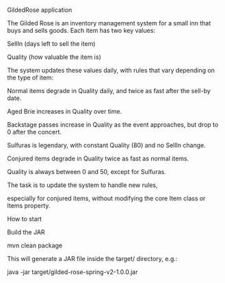 GildedRose application 

The Gilded Rose is an inventory management system for a small inn that buys and sells goods. Each item has two key values:

SellIn (days left to sell the item)

Quality (how valuable the item is)

The system updates these values daily, with rules that vary depending on the type of item:

Normal items degrade in Quality daily, and twice as fast after the sell-by date.

Aged Brie increases in Quality over time.

Backstage passes increase in Quality as the event approaches, but drop to 0 after the concert.

Sulfuras is legendary, with constant Quality (80) and no SellIn change.

Conjured items degrade in Quality twice as fast as normal items.

Quality is always between 0 and 50, except for Sulfuras. 

The task is to update the system to handle new rules,

especially for conjured items, without modifying the core Item class or Items property.

How to start 

Build the JAR

mvn clean package

This will generate a JAR file inside the target/ directory, e.g.:

java -jar target/gilded-rose-spring-v2-1.0.0.jar
